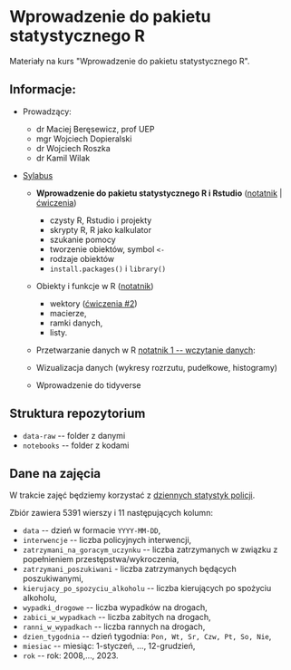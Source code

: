 # Wprowadzenie do pakietu statystycznego R

Materiały na kurs "Wprowadzenie do pakietu statystycznego R".

## Informacje:

+ Prowadzący: 
  + dr Maciej Beręsewicz, prof UEP 
  + mgr Wojciech Dopieralski
  + dr Wojciech Roszka
  + dr Kamil Wilak
  

+ [Sylabus](https://esylabus.ue.poznan.pl/pl/11/1/1/105/4?masterElement=105)
  + **Wprowadzenie do pakietu statystycznego R i Rstudio** ([notatnik](https://htmlpreview.github.io/?https://github.com/DepartmentOfStatisticsPUE/intro-R-2024/blob/main/codes/01-wprowadzenie.nb.html) | [ćwiczenia](https://htmlpreview.github.io/?https://github.com/DepartmentOfStatisticsPUE/intro-R-2024/blob/main/exercises/cw-01.html))
      + czysty R, Rstudio i projekty
      + skrypty R, R jako kalkulator
      + szukanie pomocy
      + tworzenie obiektów, symbol `<-`
      + rodzaje obiektów
      + `install.packages()` i `library()`
  + Obiekty i funkcje w R ([notatnik](https://htmlpreview.github.io/?https://github.com/DepartmentOfStatisticsPUE/intro-R-2024/blob/main/codes/02-obiekty.nb.html))
      + wektory ([ćwiczenia #2](https://htmlpreview.github.io/?https://github.com/DepartmentOfStatisticsPUE/intro-R-2024/blob/main/exercises/cw-02.html))
      + macierze,
      + ramki danych,
      + listy.
  + Przetwarzanie danych w R [notatnik 1 -- wczytanie danych](https://htmlpreview.github.io/?https://github.com/DepartmentOfStatisticsPUE/intro-R-2024/blob/main/codes/01-wczytanie-danych.nb.html):

  + Wizualizacja danych (wykresy rozrzutu, pudełkowe, histogramy)	
  + Wprowadzenie do tidyverse	
  

## Struktura repozytorium

+ `data-raw` -- folder z danymi
+ `notebooks` -- folder z kodami

## Dane na zajęcia

W trakcie zajęć będziemy korzystać z [dziennych statystyk policji](https://policja.pl/pol/form/1,Informacja-dzienna.html). 

Zbiór zawiera 5391 wierszy i 11 następujących kolumn:

+ `data` -- dzień w formacie `YYYY-MM-DD`,
+ `interwencje` -- liczba policyjnych interwencji,
+ `zatrzymani_na_goracym_uczynku` -- liczba zatrzymanych w związku z popełnieniem przestępstwa/wykroczenia,
+ `zatrzymani_poszukiwani` - liczba zatrzymanych będących poszukiwanymi,
+ `kierujacy_po_spozyciu_alkoholu` -- liczba kierujących po spożyciu alkoholu,
+ `wypadki_drogowe` -- liczba wypadków na drogach,
+ `zabici_w_wypadkach` -- liczba zabitych na drogach,
+ `ranni_w_wypadkach` -- liczba rannych na drogach,
+ `dzien_tygodnia` -- dzień tygodnia: `Pon, Wt, Sr, Czw, Pt, So, Nie`,
+ `miesiac` -- miesiąc: 1-styczeń, ..., 12-grudzień,
+ `rok` -- rok: 2008,..., 2023.

